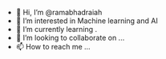 - 👋 Hi, I’m @ramabhadraiah
- 👀 I’m interested in Machine learning and AI
- 🌱 I’m currently learning .
- 💞️ I’m looking to collaborate on ...
- 📫 How to reach me ...

<!---
ramabhadraiah/ramabhadraiah is a ✨ special ✨ repository because its `README.md` (this file) appears on your GitHub profile.
You can click the Preview link to take a look at your changes.
--->
